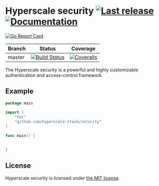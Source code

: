 Hyperscale security [![Last release](https://img.shields.io/github/release/hyperscale-stack/security.svg)](https://github.com/hyperscale-stack/security/releases/latest) [![Documentation](https://godoc.org/github.com/hyperscale-stack/security?status.svg)](https://godoc.org/github.com/hyperscale-stack/security)
====================

[![Go Report Card](https://goreportcard.com/badge/github.com/hyperscale-stack/security)](https://goreportcard.com/report/github.com/hyperscale-stack/security)

| Branch  | Status | Coverage |
|---------|--------|----------|
| master  | [![Build Status](https://github.com/hyperscale-stack/security/workflows/Go/badge.svg?branch=master)](https://github.com/hyperscale-stack/security/actions?query=workflow%3AGo) | [![Coveralls](https://img.shields.io/coveralls/hyperscale-stack/security/master.svg)](https://coveralls.io/github/hyperscale-stack/security?branch=master) |

The Hyperscale security is a powerful and highly customizable authentication and access-control framework.

## Example

```go
package main

import (
    "fmt"
    "github.com/hyperscale-stack/security"
)

func main() {

    
}

```

## License

Hyperscale security is licensed under [the MIT license](LICENSE.md).
